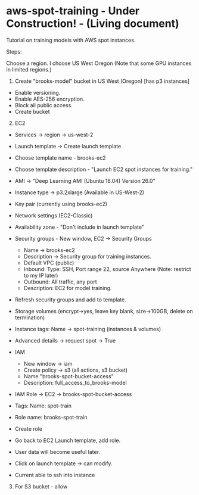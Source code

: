 # aws-spot-training - Under Construction! - (Living document)

Tutorial on training models with AWS spot instances. 

Steps:

Choose a region. I choose US West Oregon (Note that some GPU instances in limited regions.)

1. Create "brooks-model" bucket in US West (Oregon) [has p3 instances]
  - Enable versioning.
  - Enable AES-256 encryption.
  - Block all public access.
  - Create bucket
  
2. EC2
  - Services -> region -> us-west-2
  - Launch template -> Create launch template
  - Choose template name - brooks-ec2
  - Choose template description - "Launch EC2 spot instances for training."
  - AMI -> "Deep Learning AMI (Ubuntu 18.04) Version 26.0"
  - Instance type -> p3.2xlarge (Available in US-West-2)
  - Key pair (currently using brooks-ec2)
  - Network settings (EC2-Classic)
  - Availability zone - "Don't include in launch template"
  - Security groups - New window, EC2 -> Security Groups
    - Name -> brooks-ec2
    - Description -> Security group for training instances. 
    - Default VPC (public)
    - Inbound: Type: SSH, Port range 22, source Anywhere (Note: restrict to my IP later)
    - Outbound: All traffic, any port
    - Description: EC2 for model training.
  - Refresh security groups and add to template.
  - Storage volumes (encrypt->yes, leave key blank, size->100GB, delete on termination)
  - Instance tags: Name -> spot-training (instances & volumes)
  - Advanced details -> request spot -> True
  - IAM
    - New window -> iam
    - Create policy -> s3 (all actions, s3 bucket)
    - Name "brooks-spot-bucket-access"
    - Description: full_access_to_brooks-model
  - IAM Role -> EC2 -> brooks-spot-bucket-access
  - Tags: Name: spot-train
  - Role name: brooks-spot-train
  - Create role
  - Go back to EC2 Launch template, add role. 
  - User data will become useful later. 
  
  - Click on launch template -> can modify.  
  
  - Current able to ssh into instance

3. For S3 bucket - allow 
